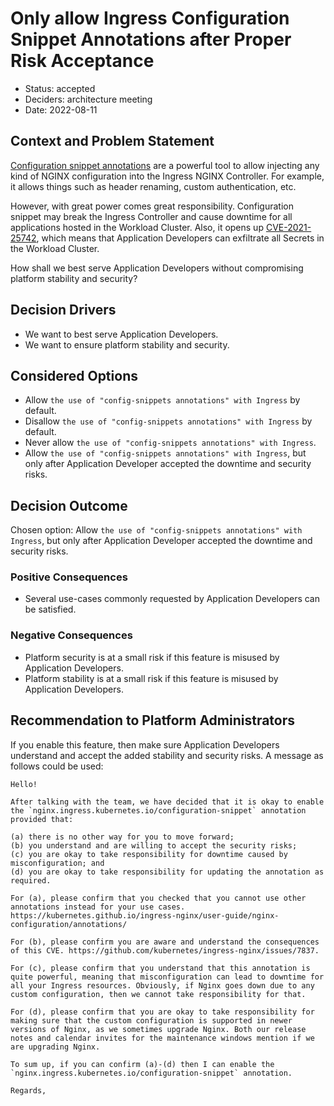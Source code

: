 # Only allow Ingress Configuration Snippet Annotations after Proper Risk Acceptance

- Status: accepted
- Deciders: architecture meeting
- Date: 2022-08-11

## Context and Problem Statement

[Configuration snippet annotations](https://kubernetes.github.io/ingress-nginx/user-guide/nginx-configuration/annotations/#configuration-snippet) are a powerful tool to allow injecting any kind of NGINX configuration into the Ingress NGINX Controller. For example, it allows things such as header renaming, custom authentication, etc.

However, with great power comes great responsibility. Configuration snippet may break the Ingress Controller and cause downtime for all applications hosted in the Workload Cluster. Also, it opens up [CVE-2021-25742](https://github.com/kubernetes/ingress-nginx/issues/7837), which means that Application Developers can exfiltrate all Secrets in the Workload Cluster.

How shall we best serve Application Developers without compromising platform stability and security?

## Decision Drivers

- We want to best serve Application Developers.
- We want to ensure platform stability and security.

## Considered Options

- Allow `the use of "config-snippets annotations" with Ingress` by default.
- Disallow `the use of "config-snippets annotations" with Ingress` by default.
- Never allow `the use of "config-snippets annotations" with Ingress`.
- Allow `the use of "config-snippets annotations" with Ingress`, but only after Application Developer accepted the downtime and security risks.

## Decision Outcome

Chosen option: Allow `the use of "config-snippets annotations" with Ingress`, but only after Application Developer accepted the downtime and security risks.

### Positive Consequences

- Several use-cases commonly requested by Application Developers can be satisfied.

### Negative Consequences

- Platform security is at a small risk if this feature is misused by Application Developers.
- Platform stability is at a small risk if this feature is misused by Application Developers.

## Recommendation to Platform Administrators

If you enable this feature, then make sure Application Developers understand and accept the added stability and security risks. A message as follows could be used:

```text
Hello!

After talking with the team, we have decided that it is okay to enable the `nginx.ingress.kubernetes.io/configuration-snippet` annotation provided that:

(a) there is no other way for you to move forward;
(b) you understand and are willing to accept the security risks;
(c) you are okay to take responsibility for downtime caused by misconfiguration; and
(d) you are okay to take responsibility for updating the annotation as required.

For (a), please confirm that you checked that you cannot use other annotations instead for your use cases. https://kubernetes.github.io/ingress-nginx/user-guide/nginx-configuration/annotations/

For (b), please confirm you are aware and understand the consequences of this CVE. https://github.com/kubernetes/ingress-nginx/issues/7837.

For (c), please confirm that you understand that this annotation is quite powerful, meaning that misconfiguration can lead to downtime for all your Ingress resources. Obviously, if Nginx goes down due to any custom configuration, then we cannot take responsibility for that.

For (d), please confirm that you are okay to take responsibility for making sure that the custom configuration is supported in newer versions of Nginx, as we sometimes upgrade Nginx. Both our release notes and calendar invites for the maintenance windows mention if we are upgrading Nginx.

To sum up, if you can confirm (a)-(d) then I can enable the `nginx.ingress.kubernetes.io/configuration-snippet` annotation.

Regards,
```
